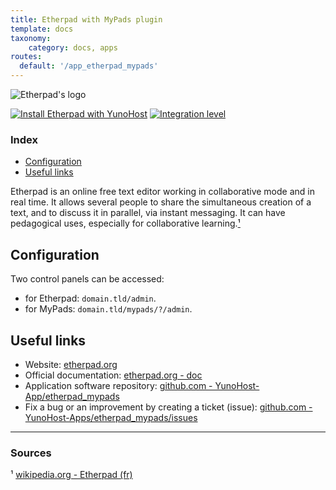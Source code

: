 ```yaml
---
title: Etherpad with MyPads plugin
template: docs
taxonomy:
    category: docs, apps
routes:
  default: '/app_etherpad_mypads'
---
```


![Etherpad's logo](image://etherpad_mypads_logo.svg?resize=,80)

[![Install Etherpad with YunoHost](https://install-app.yunohost.org/install-with-yunohost.png)](https://install-app.yunohost.org/?app=etherpad_mypads) [![Integration level](https://dash.yunohost.org/integration/etherpad_mypads.svg)](https://dash.yunohost.org/appci/app/etherpad_mypads)

### Index

- [Configuration](#configuration)
- [Useful links](#useful-links)

Etherpad is an online free text editor working in collaborative mode and in real time. It allows several people to share the simultaneous creation of a text, and to discuss it in parallel, via instant messaging. It can have pedagogical uses, especially for collaborative learning.[¹](#sources)

## Configuration

Two control panels can be accessed:
  + for Etherpad: `domain.tld/admin`.
  + for MyPads: `domain.tld/mypads/?/admin`.

## Useful links

+ Website: [etherpad.org](https://etherpad.org/)
+ Official documentation: [etherpad.org - doc](https://etherpad.org/doc/v1.8.13/)
+ Application software repository: [github.com - YunoHost-App/etherpad_mypads](https://github.com/YunoHost-Apps/etherpad_mypads_ynh)
+ Fix a bug or an improvement by creating a ticket (issue): [github.com - YunoHost-Apps/etherpad_mypads/issues](https://github.com/YunoHost-Apps/etherpad_mypads_ynh/issues)

------

### Sources

¹ [wikipedia.org - Etherpad (fr)](https://fr.wikipedia.org/wiki/Etherpad)

